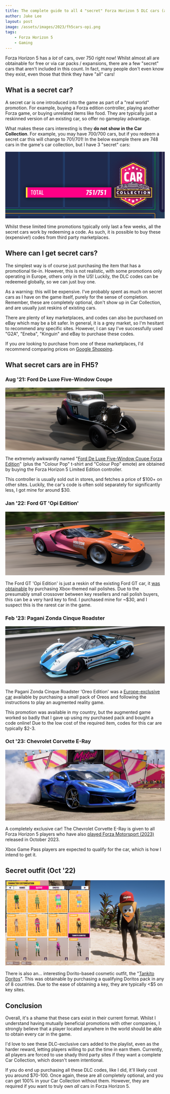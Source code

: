 ```yaml
---
title: The complete guide to all 4 "secret" Forza Horizon 5 DLC cars (and 1 DLC outfit)
author: Jake Lee
layout: post
image: /assets/images/2023/fh5cars-opi.png
tags:
    - Forza Horizon 5
    - Gaming
---
```


Forza Horizon 5 has a *lot* of cars, over 750 right now! Whilst almost all are obtainable for free or via car packs / expansions, there are a few "secret" cars that aren't included in this count. In fact, many people don't even know they exist, even those that think they have "all" cars! 

## What is a secret car?

A secret car is one introduced into the game as part of a "real world" promotion. For example, buying a Forza edition controller, playing another Forza game, or buying unrelated items like food. They are typically just a reskinned version of an existing car, so offer no gameplay advantage.

What makes these cars interesting is they **do not show in the Car Collection**. For example, you may have 700/700 cars, but if you redeem a secret car this will change to 701/701! In the below example there are 748 cars in the game's car collection, but I have 3 "secret" cars:

[![All FH5 cars collected](/assets/images/2023/fh5cars-collection.png)](/assets/images/2023/fh5cars-collection.png)

Whilst these limited time promotions typically only last a few weeks, all the secret cars work by redeeming a code. As such, it is possible to buy these (expensive!) codes from third party marketplaces.

## Where can I get secret cars?

The simplest way is of course just purchasing the item that has a promotional tie-in. However, this is not realistic, with some promotions only operating in Europe, others only in the US! Luckily, the DLC codes can be redeemed globally, so we can just buy one.

As a warning: this will be expensive. I've probably spent as much on secret cars as I have on the game itself, purely for the sense of completion. Remember, these are completely optional, don't show up in Car Collection, and are usually just reskins of existing cars.

There are plenty of key marketplaces, and codes can also be purchased on eBay which may be a bit safer. In general, it is a grey market, so I'm hesitant to recommend any specific sites. However, I can say I've successfully used "G2A", "Eneba", "Kinguin" and eBay to purchase these codes.

If you *are* looking to purchase from one of these marketplaces, I'd recommend comparing prices on [Google Shopping](https://shopping.google.com/?).

## What secret cars are in FH5?

### Aug '21: Ford De Luxe Five-Window Coupe

[![Ford De Luxe Five-Window Coupe](/assets/images/2023/fh5cars-fordcoupe-740w.png)](/assets/images/2023/fh5cars-fordcoupe.png)

The extremely awkwardly named "[Ford De Luxe Five-Window Coupe Forza Edition](https://forza.fandom.com/wiki/Ford_De_Luxe_Five-Window_Coupe)" (plus the "Colour Pop" t-shirt and "Colour Pop" emote) are obtained by buying the Forza Horizon 5 Limited Edition controller. 

This controller is usually sold out in stores, and fetches a price of $100+ on other sites. Luckily, the car's code is often sold separately for significantly less, I got mine for around $30.

### Jan '22: Ford GT 'Opi Edition'

[![Ford GT Opi edition](/assets/images/2023/fh5cars-opi-740w.png)](/assets/images/2023/fh5cars-opi.png)

The Ford GT 'Opi Edition' is just a reskin of the existing Ford GT car, it [was obtainable](https://news.xbox.com/en-us/2022/01/04/xbox-opi-nail-polish-collection-spring-2022/) by purchasing Xbox-themed nail polishes. Due to the presumably small crossover between key resellers and nail polish buyers, this can be a very hard key to find. I purchased mine for ~$30, and I suspect this is the rarest car in the game.

### Feb '23: Pagani Zonda Cinque Roadster

[![Pagani Zonda Cinque Roadster](/assets/images/2023/fh5cars-pagani-740w.png)](/assets/images/2023/fh5cars-pagani.png)

The Pagani Zonda Cinque Roadster 'Oreo Edition' was a [Europe-exclusive car](https://support.forzamotorsport.net/hc/en-us/articles/12735300928531-Forza-Horizon-5-2009-Pagani-Zonda-Cinque-Roadster-Oreo-Edition-Code-Redemption-FAQ) available by purchasing a small pack of Oreos and following the instructions to play an augmented reality game.

This promotion was available in my country, but the augmented game worked so badly that I gave up using my purchased pack and bought a code online! Due to the low cost of the required item, codes for this car are typically $2-3.

### Oct '23: Chevrolet Corvette E-Ray

[![Chevrolet Corvette E-Ray](/assets/images/2023/fh5cars-eray-740w.png)](/assets/images/2023/fh5cars-eray.png)

A completely exclusive car! The Chevrolet Corvette E-Ray is given to all Forza Horizon 5 players who have also [played Forza Motorsport (2023)](https://forza.net/news/forza-horizon-5-horizon-creatives#:~:text=EXPERIENCE%20THE%202024%20CHEVROLET%20CORVETTE%20E%2DRAY) released in October 2023. 

Xbox Game Pass players are expected to qualify for the car, which is how I intend to get it. 

## Secret outfit (Oct '22)

[![Tankito Doritos](/assets/images/2023/fh5cars-doritos-740w.png)](/assets/images/2023/fh5cars-doritos.png)

There is also an... interesting Dorito-based cosmetic outfit, the "[Tankito Doritos](https://support.forzamotorsport.net/hc/en-us/articles/10075556247571-Forza-Horizon-5-Tankito-Doritos-Outfit-Code-Redemption-FAQ)". This was obtainable by purchasing a qualifying Doritos pack in any of 8 countries. Due to the ease of obtaining a key, they are typically <$5 on key sites.

## Conclusion

Overall, it's a shame that these cars exist in their current format. Whilst I understand having mutually beneficial promotions with other companies, I strongly believe that a player located anywhere in the world should be able to obtain every car in the game.

I'd love to see these DLC-exclusive cars added to the playlist, even as the harder reward, letting players willing to put the time in earn them. Currently, all players are forced to use shady third party sites if they want a complete Car Collection, which doesn't seem intentional.

If you do end up purchasing all these DLC codes, like I did, it'll likely cost you around $70-100. Once again, these are all completely optional, and you can get 100% in your Car Collection without them. However, they are required if you want to truly own *all* cars in Forza Horizon 5.
